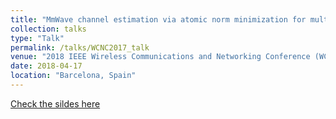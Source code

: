 ```yaml
---
title: "MmWave channel estimation via atomic norm minimization for multi-user hybrid precoding"
collection: talks
type: "Talk"
permalink: /talks/WCNC2017_talk
venue: "2018 IEEE Wireless Communications and Networking Conference (WCNC)"
date: 2018-04-17
location: "Barcelona, Spain"
---
```

[Check the sildes here](http://dengjunquan.github.io/files/slides/Deng_PHY20.pdf)